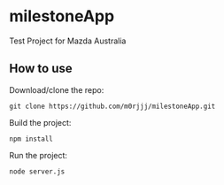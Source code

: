 # milestoneApp
Test Project for Mazda Australia

## How to use

Download/clone the repo:
```
git clone https://github.com/m0rjjj/milestoneApp.git
```
Build the project:

```
npm install
```

Run the project:

```
node server.js
```
